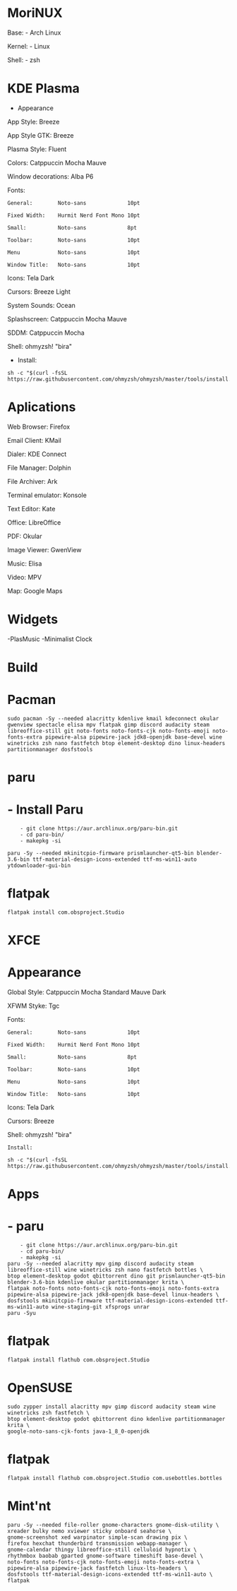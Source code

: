 #   MoriNUX
Base:              - Arch Linux

Kernel:            - Linux

Shell:             - zsh

#    KDE Plasma    #

-   Appearance


App Style:          Breeze 

App Style GTK:      Breeze 

Plasma Style:       Fluent 

Colors:             Catppuccin Mocha Mauve 

Window decorations: Alba P6 

Fonts:
    
    General:        Noto-sans             10pt
    
    Fixed Width:    Hurmit Nerd Font Mono 10pt
    
    Small:          Noto-sans             8pt
    
    Toolbar:        Noto-sans             10pt
    
    Menu            Noto-sans             10pt
    
    Window Title:   Noto-sans             10pt
    
Icons:              Tela Dark

Cursors:            Breeze Light

System Sounds:      Ocean

Splashscreen:       Catppuccin Mocha Mauve

SDDM:               Catppuccin Mocha

Shell:              ohmyzsh! "bira"

   - Install:
```
sh -c "$(curl -fsSL https://raw.githubusercontent.com/ohmyzsh/ohmyzsh/master/tools/install.sh)"
```

#   Aplications

Web Browser:        Firefox

Email Client:       KMail

Dialer:             KDE Connect

File Manager:       Dolphin

File Archiver:      Ark

Terminal emulator:  Konsole

Text Editor:        Kate

Office:             LibreOffice

PDF:                Okular

Image Viewer:       GwenView

Music:              Elisa

Video:              MPV

Map:                Google Maps

#   Widgets
-PlasMusic
-Minimalist Clock

#               Build

#   Pacman
```
sudo pacman -Sy --needed alacritty kdenlive kmail kdeconnect okular gwenview spectacle elisa mpv flatpak gimp discord audacity steam libreoffice-still git noto-fonts noto-fonts-cjk noto-fonts-emoji noto-fonts-extra pipewire-alsa pipewire-jack jdk8-openjdk base-devel wine winetricks zsh nano fastfetch btop element-desktop dino linux-headers partitionmanager dosfstools
```

#   paru
# - Install Paru
```
    - git clone https://aur.archlinux.org/paru-bin.git
    - cd paru-bin/
    - makepkg -si

paru -Sy --needed mkinitcpio-firmware prismlauncher-qt5-bin blender-3.6-bin ttf-material-design-icons-extended ttf-ms-win11-auto ytdownloader-gui-bin
```

#   flatpak
```
flatpak install com.obsproject.Studio
```

#    XFCE    #

#    Appearance

Global Style:          Catppuccin Mocha Standard Mauve Dark

XFWM Styke:            Tgc

Fonts:

    General:        Noto-sans             10pt
    
    Fixed Width:    Hurmit Nerd Font Mono 10pt
    
    Small:          Noto-sans             8pt
    
    Toolbar:        Noto-sans             10pt
    
    Menu            Noto-sans             10pt
    
    Window Title:   Noto-sans             10pt
    
Icons:              Tela Dark

Cursors:            Breeze

Shell:              ohmyzsh! "bira"

    Install:            
```
sh -c "$(curl -fsSL https://raw.githubusercontent.com/ohmyzsh/ohmyzsh/master/tools/install.sh)"
```

#    Apps
# - paru
```
    - git clone https://aur.archlinux.org/paru-bin.git
    - cd paru-bin/
    - makepkg -si
paru -Sy --needed alacritty mpv gimp discord audacity steam libreoffice-still wine winetricks zsh nano fastfetch bottles \
btop element-desktop godot qbittorrent dino git prismlauncher-qt5-bin blender-3.6-bin kdenlive okular partitionmanager krita \
flatpak noto-fonts noto-fonts-cjk noto-fonts-emoji noto-fonts-extra pipewire-alsa pipewire-jack jdk8-openjdk base-devel linux-headers \
dosfstools mkinitcpio-firmware ttf-material-design-icons-extended ttf-ms-win11-auto wine-staging-git xfsprogs unrar
paru -Syu
```

#   flatpak
```
flatpak install flathub com.obsproject.Studio 
```

#    OpenSUSE    #

```
sudo zypper install alacritty mpv gimp discord audacity steam wine winetricks zsh fastfetch \
btop element-desktop godot qbittorrent dino kdenlive partitionmanager krita \
google-noto-sans-cjk-fonts java-1_8_0-openjdk
```
#   flatpak
```
flatpak install flathub com.obsproject.Studio com.usebottles.bottles
```

# Mint'nt
```
paru -Sy --needed file-roller gnome-characters gnome-disk-utility \
xreader bulky nemo xviewer sticky onboard seahorse \
gnome-screenshot xed warpinator simple-scan drawing pix \
firefox hexchat thunderbird transmission webapp-manager \
gnome-calendar thingy libreoffice-still celluloid hypnotix \
rhythmbox baobab gparted gnome-software timeshift base-devel \
noto-fonts noto-fonts-cjk noto-fonts-emoji noto-fonts-extra \
pipewire-alsa pipewire-jack fastfetch linux-lts-headers \
dosfstools ttf-material-design-icons-extended ttf-ms-win11-auto \
flatpak
```
